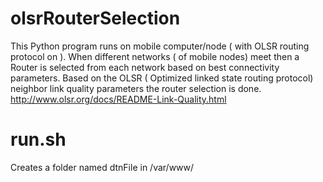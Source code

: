 # olsrRouterSelection
This Python program runs on mobile  computer/node ( with OLSR routing protocol on ). When different  networks ( of mobile nodes) meet then a Router is selected from each network based on best connectivity parameters.
Based on the OLSR ( Optimized linked state routing protocol) neighbor link quality parameters the router selection is done. <http://www.olsr.org/docs/README-Link-Quality.html>

# run.sh
Creates a folder named dtnFile in /var/www/ 

